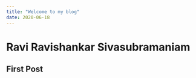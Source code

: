 ```yaml
---
title: "Welcome to my blog"
date: 2020-06-18
---
```


# Ravi Ravishankar Sivasubramaniam
## First Post
